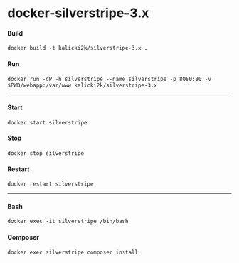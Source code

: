 # docker-silverstripe-3.x

#### Build
````
docker build -t kalicki2k/silverstripe-3.x .
````

#### Run
````
docker run -dP -h silverstripe --name silverstripe -p 8080:80 -v $PWD/webapp:/var/www kalicki2k/silverstripe-3.x
````
***

#### Start
````
docker start silverstripe
````

#### Stop
````
docker stop silverstripe
````

#### Restart
````
docker restart silverstripe
````
***

#### Bash
````
docker exec -it silverstripe /bin/bash
````

#### Composer
````
docker exec silverstripe composer install
````
